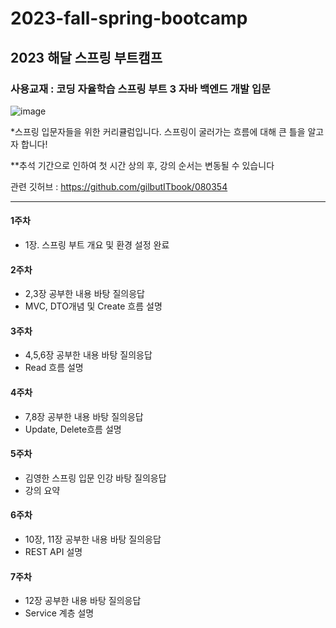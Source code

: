 # 2023-fall-spring-bootcamp
## 2023 해달 스프링 부트캠프
### 사용교재 : 코딩 자율학습 스프링 부트 3 자바 백엔드 개발 입문
![image](https://github.com/fanta4715/2023-fall-spring-bootcamp/assets/112597963/eaf1fb29-e740-4181-a8a2-f8c0a7b52cee)

*스프링 입문자들을 위한 커리큘럼입니다. 스프링이 굴러가는 흐름에 대해 큰 틀을 알고자 합니다!

**추석 기간으로 인하여 첫 시간 상의 후, 강의 순서는 변동될 수 있습니다

관련 깃허브 : https://github.com/gilbutITbook/080354




------
#### 1주차 
- 1장. 스프링 부트 개요 및 환경 설정 완료


#### 2주차
- 2,3장 공부한 내용 바탕 질의응답
- MVC, DTO개념 및 Create 흐름 설명


#### 3주차
- 4,5,6장 공부한 내용 바탕 질의응답
- Read 흐름 설명


#### 4주차
- 7,8장 공부한 내용 바탕 질의응답
- Update, Delete흐름 설명


#### 5주차
- 김영한 스프링 입문 인강 바탕 질의응답
- 강의 요약


#### 6주차
- 10장, 11장 공부한 내용 바탕 질의응답
- REST API 설명


#### 7주차
- 12장 공부한 내용 바탕 질의응답
- Service 계층 설명
